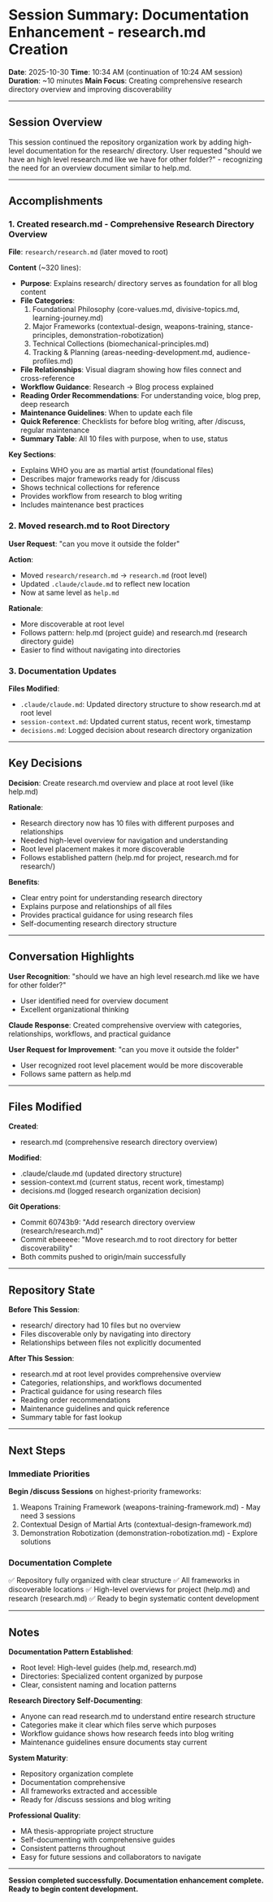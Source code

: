 # Session Summary: Documentation Enhancement - research.md Creation

**Date**: 2025-10-30
**Time**: 10:34 AM (continuation of 10:24 AM session)
**Duration**: ~10 minutes
**Main Focus**: Creating comprehensive research directory overview and improving discoverability

---

## Session Overview

This session continued the repository organization work by adding high-level documentation for the research/ directory. User requested "should we have an high level research.md like we have for other folder?" - recognizing the need for an overview document similar to help.md.

---

## Accomplishments

### 1. Created research.md - Comprehensive Research Directory Overview

**File**: `research/research.md` (later moved to root)

**Content** (~320 lines):
- **Purpose**: Explains research/ directory serves as foundation for all blog content
- **File Categories**:
  1. Foundational Philosophy (core-values.md, divisive-topics.md, learning-journey.md)
  2. Major Frameworks (contextual-design, weapons-training, stance-principles, demonstration-robotization)
  3. Technical Collections (biomechanical-principles.md)
  4. Tracking & Planning (areas-needing-development.md, audience-profiles.md)
- **File Relationships**: Visual diagram showing how files connect and cross-reference
- **Workflow Guidance**: Research → Blog process explained
- **Reading Order Recommendations**: For understanding voice, blog prep, deep research
- **Maintenance Guidelines**: When to update each file
- **Quick Reference**: Checklists for before blog writing, after /discuss, regular maintenance
- **Summary Table**: All 10 files with purpose, when to use, status

**Key Sections**:
- Explains WHO you are as martial artist (foundational files)
- Describes major frameworks ready for /discuss
- Shows technical collections for reference
- Provides workflow from research to blog writing
- Includes maintenance best practices

### 2. Moved research.md to Root Directory

**User Request**: "can you move it outside the folder"

**Action**:
- Moved `research/research.md` → `research.md` (root level)
- Updated `.claude/claude.md` to reflect new location
- Now at same level as `help.md`

**Rationale**:
- More discoverable at root level
- Follows pattern: help.md (project guide) and research.md (research directory guide)
- Easier to find without navigating into directories

### 3. Documentation Updates

**Files Modified**:
- `.claude/claude.md`: Updated directory structure to show research.md at root level
- `session-context.md`: Updated current status, recent work, timestamp
- `decisions.md`: Logged decision about research directory organization

---

## Key Decisions

**Decision**: Create research.md overview and place at root level (like help.md)

**Rationale**:
- Research directory now has 10 files with different purposes and relationships
- Needed high-level overview for navigation and understanding
- Root level placement makes it more discoverable
- Follows established pattern (help.md for project, research.md for research/)

**Benefits**:
- Clear entry point for understanding research directory
- Explains purpose and relationships of all files
- Provides practical guidance for using research files
- Self-documenting research directory structure

---

## Conversation Highlights

**User Recognition**: "should we have an high level research.md like we have for other folder?"
- User identified need for overview document
- Excellent organizational thinking

**Claude Response**: Created comprehensive overview with categories, relationships, workflows, and practical guidance

**User Request for Improvement**: "can you move it outside the folder"
- User recognized root level placement would be more discoverable
- Follows same pattern as help.md

---

## Files Modified

**Created**:
- research.md (comprehensive research directory overview)

**Modified**:
- .claude/claude.md (updated directory structure)
- session-context.md (current status, recent work, timestamp)
- decisions.md (logged research organization decision)

**Git Operations**:
- Commit 60743b9: "Add research directory overview (research/research.md)"
- Commit ebeeeee: "Move research.md to root directory for better discoverability"
- Both commits pushed to origin/main successfully

---

## Repository State

**Before This Session**:
- research/ directory had 10 files but no overview
- Files discoverable only by navigating into directory
- Relationships between files not explicitly documented

**After This Session**:
- research.md at root level provides comprehensive overview
- Categories, relationships, and workflows documented
- Practical guidance for using research files
- Reading order recommendations
- Maintenance guidelines and quick reference
- Summary table for fast lookup

---

## Next Steps

### Immediate Priorities

**Begin /discuss Sessions** on highest-priority frameworks:
1. Weapons Training Framework (weapons-training-framework.md) - May need 3 sessions
2. Contextual Design of Martial Arts (contextual-design-framework.md)
3. Demonstration Robotization (demonstration-robotization.md) - Explore solutions

### Documentation Complete

✅ Repository fully organized with clear structure
✅ All frameworks in discoverable locations
✅ High-level overviews for project (help.md) and research (research.md)
✅ Ready to begin systematic content development

---

## Notes

**Documentation Pattern Established**:
- Root level: High-level guides (help.md, research.md)
- Directories: Specialized content organized by purpose
- Clear, consistent naming and location patterns

**Research Directory Self-Documenting**:
- Anyone can read research.md to understand entire research structure
- Categories make it clear which files serve which purposes
- Workflow guidance shows how research feeds into blog writing
- Maintenance guidelines ensure documents stay current

**System Maturity**:
- Repository organization complete
- Documentation comprehensive
- All frameworks extracted and accessible
- Ready for /discuss sessions and blog writing

**Professional Quality**:
- MA thesis-appropriate project structure
- Self-documenting with comprehensive guides
- Consistent patterns throughout
- Easy for future sessions and collaborators to navigate

---

**Session completed successfully. Documentation enhancement complete. Ready to begin content development.**
